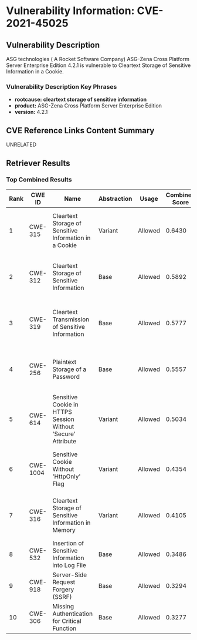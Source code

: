 # Vulnerability Information: CVE-2021-45025

## Vulnerability Description
ASG technologies ( A Rocket Software Company) ASG-Zena Cross Platform Server Enterprise Edition 4.2.1 is vulnerable to Cleartext Storage of Sensitive Information in a Cookie.

### Vulnerability Description Key Phrases
- **rootcause:** **cleartext storage of sensitive information**
- **product:** ASG-Zena Cross Platform Server Enterprise Edition
- **version:** 4.2.1

## CVE Reference Links Content Summary
UNRELATED

## Retriever Results

### Top Combined Results

| Rank | CWE ID | Name | Abstraction | Usage | Combined Score | Retrievers | Individual Scores |
|------|--------|------|-------------|-------|---------------|------------|-------------------|
| 1 | CWE-315 | Cleartext Storage of Sensitive Information in a Cookie | Variant | Allowed | 0.6430 | dense, sparse, graph | dense: 0.624, sparse: 0.323, graph: 0.558 |
| 2 | CWE-312 | Cleartext Storage of Sensitive Information | Base | Allowed | 0.5892 | dense, sparse, graph | dense: 0.564, sparse: 0.151, graph: 0.617 |
| 3 | CWE-319 | Cleartext Transmission of Sensitive Information | Base | Allowed | 0.5777 | dense, sparse, graph | dense: 0.547, sparse: 0.146, graph: 0.616 |
| 4 | CWE-256 | Plaintext Storage of a Password | Base | Allowed | 0.5557 | dense, sparse, graph | dense: 0.557, sparse: 0.147, graph: 0.540 |
| 5 | CWE-614 | Sensitive Cookie in HTTPS Session Without 'Secure' Attribute | Variant | Allowed | 0.5034 | dense, sparse, graph | dense: 0.558, sparse: 0.121, graph: 0.550 |
| 6 | CWE-1004 | Sensitive Cookie Without 'HttpOnly' Flag | Variant | Allowed | 0.4354 | dense, sparse, graph | dense: 0.561, sparse: 0.119, graph: 0.344 |
| 7 | CWE-316 | Cleartext Storage of Sensitive Information in Memory | Variant | Allowed | 0.4105 | dense, sparse, graph | dense: 0.536, sparse: 0.128, graph: 0.288 |
| 8 | CWE-532 | Insertion of Sensitive Information into Log File | Base | Allowed | 0.3486 | dense, sparse | dense: 0.535, sparse: 0.141 |
| 9 | CWE-918 | Server-Side Request Forgery (SSRF) | Base | Allowed | 0.3294 | dense, sparse | dense: 0.524, sparse: 0.117 |
| 10 | CWE-306 | Missing Authentication for Critical Function | Base | Allowed | 0.3277 | dense, sparse | dense: 0.521, sparse: 0.117 |

